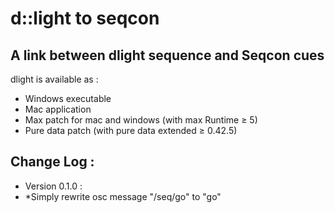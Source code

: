 # d::light to seqcon
## A link between dlight sequence and Seqcon cues

dlight is available as :     
*    Windows executable
*    Mac application
*    Max patch for mac and windows (with max Runtime ≥ 5)
*    Pure data patch (with pure data extended ≥ 0.42.5)

## Change Log : 

* Version 0.1.0 : 
* *Simply rewrite osc message "/seq/go" to "go"